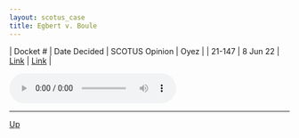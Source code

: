 ```yaml
---
layout: scotus_case
title: Egbert v. Boule
---
```


| Docket # | Date Decided | SCOTUS Opinion | Oyez |
| 21-147 | 8 Jun 22 | [Link](https://www.supremecourt.gov/opinions/21pdf/596us1r37_7l48.pdf) | [Link](https://www.oyez.org/cases/2021/21-147) |

<audio controls>
   <source src='./resources/21-147.mp3' type='audio/mpeg'>
</audio>

<object data='./resources/21-147.pdf' type='application/pdf'></object>

---

[Up](./README.md)